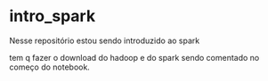 # intro_spark
Nesse repositório estou sendo introduzido ao spark

tem q fazer o download do hadoop e do spark sendo comentado no começo do notebook. 
